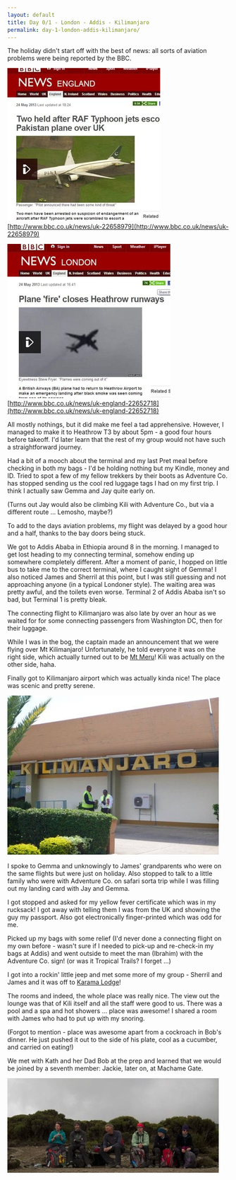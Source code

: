 ```yaml
---
layout: default
title: Day 0/1 - London - Addis - Kilimanjaro
permalink: day-1-london-addis-kilimanjaro/
---
```

The holiday didn't start off with the best of news: all sorts of aviation problems were being reported by the BBC.

![Two held after RAF Typhoon jets escort Pakistan plane over UK](/assets/optimised/emergency_1.jpg)
[http://www.bbc.co.uk/news/uk-22658979](http://www.bbc.co.uk/news/uk-22658979)

![Plane 'fire' closes Heathrow runways](/assets/optimised/emergency_2.jpg)
[http://www.bbc.co.uk/news/uk-england-22652718](http://www.bbc.co.uk/news/uk-england-22652718)

All mostly nothings, but it did make me feel a tad apprehensive. However, I managed to make it to Heathrow T3 by about 5pm - a good four hours before takeoff. I'd later learn that the rest of my group would not have such a straightforward journey.

Had a bit of a mooch about the terminal and my last Pret meal before checking in both my bags - I'd be holding nothing but my Kindle, money and ID. Tried to spot a few of my fellow trekkers by their boots as Adventure Co. has stopped sending us the cool red luggage tags I had on my first trip. I think I actually saw Gemma and Jay quite early on.

(Turns out Jay would also be climbing Kili with Adventure Co., but via a different route ... Lemosho, maybe?)

To add to the days aviation problems, my flight was delayed by a good hour and a half, thanks to the bay doors being stuck.

We got to Addis Ababa in Ethiopia around 8 in the morning. I managed to get lost heading to my connecting terminal, somehow ending up somewhere completely different. After a moment of panic, I hopped on little bus to take me to the correct terminal, where I caught sight of Gemma! I also noticed James and Sherril at this point, but I was still guessing and not approaching anyone (in a typical Londoner style). The waiting area was pretty awful, and the toilets even worse. Terminal 2 of Addis Ababa isn't so bad, but Terminal 1 is pretty bleak.

The connecting flight to Kilimanjaro was also late by over an hour as we waited for for some connecting passengers from Washington DC, then for their luggage.

While I was in the bog, the captain made an announcement that we were flying over Mt Kilimanjaro! Unfortunately, he told everyone it was on the right side, which actually turned out to be [Mt Meru](https://en.wikipedia.org/wiki/Mount_Meru_(Tanzania))! Kili was actually on the other side, haha.

Finally got to Kilimanjaro airport which was actually kinda nice! The place was scenic and pretty serene.

![Kilimanjaro Airport](/assets/optimised/kilimanjaro_airport.jpg)

I spoke to Gemma and unknowingly to James' grandparents who were on the same flights but were just on holiday. Also stopped to talk to a little family who were with Adventure Co. on safari sorta trip while I was filling out my landing card with Jay and Gemma.

I got stopped and asked for my yellow fever certificate which was in my rucksack! I got away with telling them I was from the UK and showing the guy my passport. Also got electronically finger-printed which was odd for me.

Picked up my bags with some relief (I'd never done a connecting flight on my own before - wasn't sure if I needed to pick-up and re-check-in my bags at Addis) and went outside to meet the man (Ibrahim) with the Adventure Co. sign! (or was it Tropical Trails? I forget ...)

I got into a rockin' little jeep and met some more of my group - Sherril and James and it was off to [Karama Lodge](http://www.tripadvisor.co.uk/Hotel_Review-g297913-d660649-Reviews-Karama_Lodge_Spa-Arusha_Arusha_Region.html)!

The rooms and indeed, the whole place was really nice. The view out the lounge was that of Kili itself and all the staff were good to us. There was a pool and a spa and hot showers ... place was awesome! I shared a room with James who had to put up with my snoring.

(Forgot to mention - place was awesome apart from a cockroach in Bob's dinner. He just pushed it out to the side of his plate, cool as a cucumber, and carried on eating!)

We met with Kath and her Dad Bob at the prep and learned that we would be joined by a seventh member: Jackie, later on, at Machame Gate.

![Sherril, James, Bob, Jackie, Kath, Gemma](/assets/optimised/group.jpg)